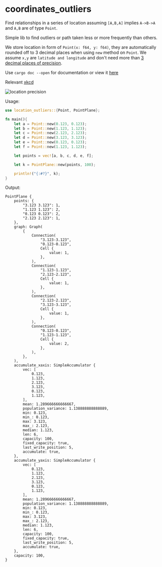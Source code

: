 # coordinates_outliers

Find relationships in a series of location assuming `[A,B,A]` implies `A->B->A` and `A,B` are of 
type `Point`.

Simple lib to find outliers or path taken less or more frequently than others.

We store location in form of `Point(x: f64, y: f64)`, they are automatically rounded off to 3 decimal places when using 
`new` method on `Point`. We assume `x,y` are `latitude and longitude` and don't need more than
[3 decimal places of precision](https://gis.stackexchange.com/questions/8650/measuring-accuracy-of-latitude-and-longitude#:~:text=The%20first%20decimal%20place%20is,one%20village%20from%20the%20next.). 

Use `cargo doc --open` for documentation or view it [here](https://docs.rs/location_outliers/latest/location_outliers/index.html)

Relevant [xkcd](https://xkcd.com/2170/)

![location precision](https://imgs.xkcd.com/comics/coordinate_precision.png)

Usage:

```rust
use location_outliers::{Point, PointPlane};

fn main(){
    let a = Point::new(0.123, 0.123);
    let b = Point::new(1.123, 1.123);
    let c = Point::new(2.123, 2.123);
    let d = Point::new(3.123, 3.123);
    let e = Point::new(0.123, 0.123);
    let f = Point::new(1.123, 1.123);

    let points = vec![a, b, c, d, e, f];

    let k = PointPlane::new(points, 100);

    println!("{:#?}", k);
}
```

Output:
```
PointPlane {
    points: {
        "3.123 3.123": 1,
        "1.123 1.123": 2,
        "0.123 0.123": 2,
        "2.123 2.123": 1,
    },
    graph: Graph(
        {
            Connection(
                "3.123-3.123",
                "0.123-0.123",
                Cell {
                    value: 1,
                },
            ),
            Connection(
                "1.123-1.123",
                "2.123-2.123",
                Cell {
                    value: 1,
                },
            ),
            Connection(
                "2.123-2.123",
                "3.123-3.123",
                Cell {
                    value: 1,
                },
            ),
            Connection(
                "0.123-0.123",
                "1.123-1.123",
                Cell {
                    value: 2,
                },
            ),
        },
    ),
    accumulate_xaxis: SimpleAccumulator {
        vec: [
            0.123,
            1.123,
            2.123,
            3.123,
            0.123,
            1.123,
        ],
        mean: 1.289666666666667,
        population_variance: 1.138888888888889,
        min: 0.123,
        min_: 0.123,
        max: 3.123,
        max_: 2.123,
        median: 1.123,
        len: 6,
        capacity: 100,
        fixed_capacity: true,
        last_write_position: 5,
        accumulate: true,
    },
    accumulate_yaxis: SimpleAccumulator {
        vec: [
            0.123,
            1.123,
            2.123,
            3.123,
            0.123,
            1.123,
        ],
        mean: 1.289666666666667,
        population_variance: 1.138888888888889,
        min: 0.123,
        min_: 0.123,
        max: 3.123,
        max_: 2.123,
        median: 1.123,
        len: 6,
        capacity: 100,
        fixed_capacity: true,
        last_write_position: 5,
        accumulate: true,
    },
    capacity: 100,
}
```